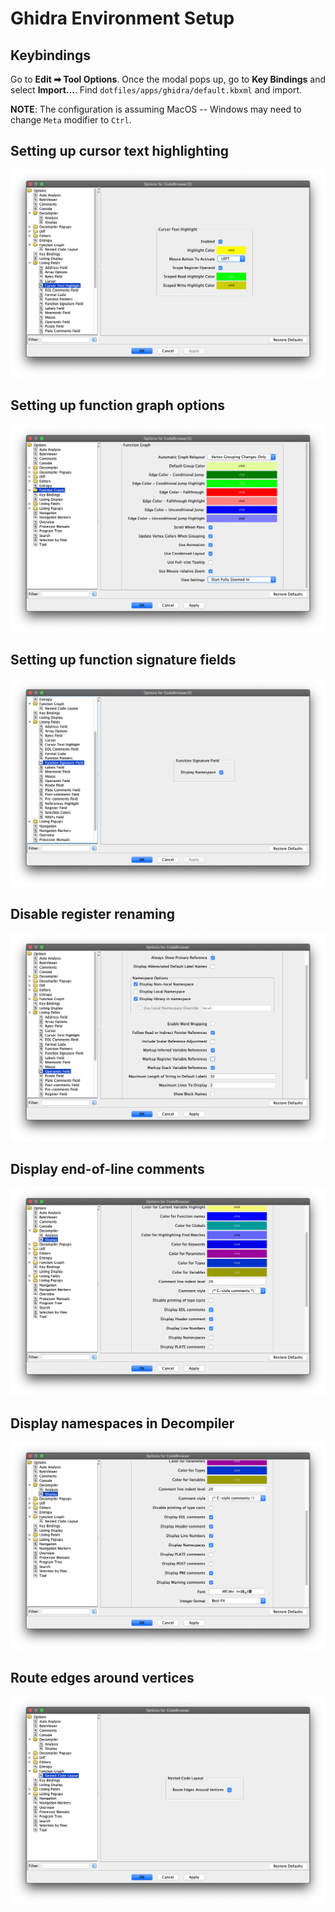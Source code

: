# Ghidra Environment Setup
## Keybindings
Go to **Edit ➡ Tool Options**. Once the modal pops up, go to **Key Bindings** and select **Import...**. Find `dotfiles/apps/ghidra/default.kbxml` and import.

**NOTE**: The configuration is assuming MacOS -- Windows may need to change `Meta` modifier to `Ctrl`.

## Setting up cursor text highlighting
![Cursor Text Highlighting](https://github.com/yying/dotfiles/raw/master/apps/ghidra/imgs/cursor_text_highlight.png)

## Setting up function graph options
![Function Graph Options](https://github.com/yying/dotfiles/raw/master/apps/ghidra/imgs/function_graph_options.png)

## Setting up function signature fields
![Function Signature Fields](https://github.com/yying/dotfiles/raw/master/apps/ghidra/imgs/function_signature_field.png)

## Disable register renaming
![Disable Register Renaming](https://github.com/yying/dotfiles/raw/master/apps/ghidra/imgs/dont_rename_registers.png)

## Display end-of-line comments
![Display end-of-line comments](https://github.com/yying/dotfiles/raw/master/apps/ghidra/imgs/display_eol_comments.png)

## Display namespaces in Decompiler
![Display namespaces in Decompiler](https://github.com/yying/dotfiles/raw/master/apps/ghidra/imgs/display_namespaces.png)

## Route edges around vertices
![Route edges around vertices](https://github.com/yying/dotfiles/raw/master/apps/ghidra/imgs/route_around_vertices.png)

